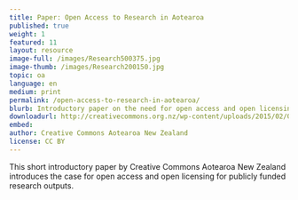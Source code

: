 ```yaml
---
title: Paper: Open Access to Research in Aotearoa
published: true
weight: 1
featured: 11
layout: resource
image-full: /images/Research500375.jpg
image-thumb: /images/Research200150.jpg
topic: oa
language: en
medium: print
permalink: /open-access-to-research-in-aotearoa/
blurb: Introductory paper on the need for open access and open licensing for publicly funded research.
downloadurl: http://creativecommons.org.nz/wp-content/uploads/2015/02/02-02-2015-Open-Access.pdf
embed:
author: Creative Commons Aotearoa New Zealand
license: CC BY 
---
```

This short introductory paper by Creative Commons Aotearoa New Zealand introduces the case for open access and open licensing for publicly funded research outputs. 
